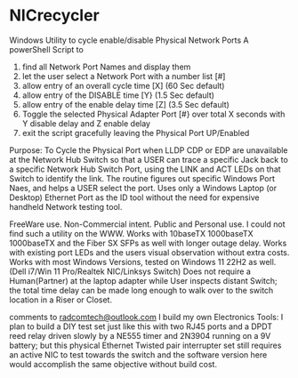 # NICrecycler
Windows Utility to cycle enable/disable Physical Network Ports
A powerShell Script to 
1. find all Network Port Names and display them
2. let the user select a Network Port with a number list [#]
3. allow entry of an overall cycle time [X] (60 Sec default)
4. allow entry of the DISABLE time [Y} (1.5 Sec default)
5. allow entry of the enable delay time [Z] (3.5 Sec default)
6. Toggle the selected Physical Adapter Port [#} over total X seconds with Y disable delay and Z enable delay
7. exit the script gracefully leaving the Physical Port UP/Enabled

 Purpose: To Cycle the Physical Port when LLDP CDP or EDP are unavailable at the Network Hub Switch
so that a USER can trace a specific Jack back to a specific Network Hub Switch Port,
using the LINK and ACT LEDs on that Switch to identify the link.
The routine figures out specific Windows Port Naes, and helps a USER select the port.
Uses only a Windows Laptop (or Desktop) Ethernet Port as the ID tool without the need for
expensive handheld Network testing tool.

FreeWare use. Non-Commercial intent. Public and Personal use.
I could not find such a utility on the WWW.
Works with 10baseTX 1000baseTX 1000baseTX and the Fiber SX SFPs as well with longer outage delay.
Works with existing port LEDs and the users visual observation without extra costs.
Works with most Windows Versions, tested on Windows 11 22H2 as well. (Dell i7/Win 11 Pro/Realtek NIC/Linksys Switch)
Does not require a Human(Partner) at the laptop adapter while User inspects distant Switch;
the total time delay can be made long enough to walk over to the switch location in a Riser or Closet.

comments to radcomtech@outlook.com
I build my own Electronics Tools:
I plan to build a DIY test set just like this with two RJ45 ports and a DPDT reed relay driven slowly by a NE555 timer and 2N3904 running on a 9V battery;
but this physical Ethernet Twisted pair interrupter set still requires an active NIC to test towards the switch
and the software version here would accomplish the same objective without build cost.
